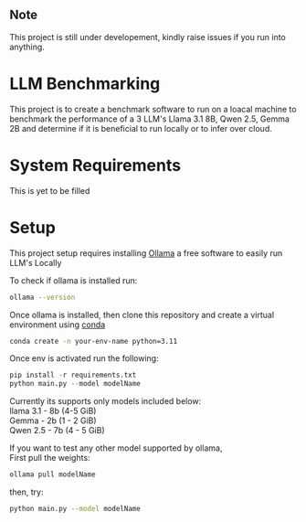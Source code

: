 ## Note

This project is still under developement, kindly raise issues if you run into anything.

# LLM Benchmarking
This project is to create a benchmark software to run on a loacal machine to benchmark the performance of a 3 LLM's  Llama 3.1 8B, Qwen 2.5, Gemma 2B and determine if it is beneficial to run locally or to infer over cloud.

# System Requirements

This is yet to be filled

# Setup
This project setup requires installing [Ollama](https://ollama.com/) a free software to easily run LLM's Locally

To check if ollama is installed run:
```bash
ollama --version
```

Once ollama is installed, then clone this repository and create a virtual environment using [conda](https://www.anaconda.com/docs/getting-started/miniconda/main) 
```bash
conda create -n your-env-name python=3.11
```

Once env is activated run the following:
```python
pip install -r requirements.txt
python main.py --model modelName
```
Currently its supports only models included below:<br>
llama 3.1 - 8b (4-5 GiB)<br>
Gemma - 2b (1 - 2 GiB)<br>
Qwen  2.5 - 7b (4 - 5 GiB)

If you want to test any other model supported by ollama,<br>
First pull the weights:
```bash
ollama pull modelName
```

then, try:
```bash
python main.py --model modelName
```



